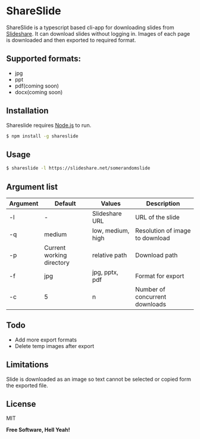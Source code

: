 # ShareSlide
ShareSlide is a typescript based cli-app for downloading slides from [Slideshare](https://www.slideshare.net/).
It can download slides without logging in. Images of each page is downloaded and then exported to required format.

## Supported formats:
  - jpg
  - ppt
  - pdf(coming soon)
  - docx(coming soon)

## Installation
Shareslide requires [Node.js](https://nodejs.org/) to run.
```sh
$ npm install -g shareslide
```
## Usage
```sh
$ shareslide -l https://slideshare.net/somerandomslide
```

## Argument list

| Argument | Default | Values |Description |
| ------ | ------ | ------ | ------ |
| -l | - | Slideshare URL | URL of the slide |
| -q | medium | low, medium, high|Resolution of image to download |
| -p | Current working directory | relative path |Download path |
| -f | jpg | jpg, pptx, pdf|Format for export |
| -c | 5 | n |Number of concurrent downloads |


## Todo

 - Add more export formats
 - Delete temp images after export

## Limitations
Slide is downloaded as an image so text cannot be selected or copied form the exported file. 
## License
MIT


**Free Software, Hell Yeah!**
